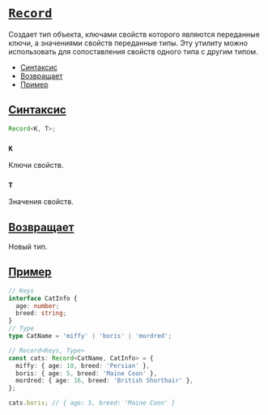# [`Record`](../index.md)

Создает тип объекта, ключами свойств которого являются переданные ключи, а значениями свойств переданные типы. Эту утилиту можно использовать для сопоставления свойств одного типа с другим типом.

- [Синтаксис](#синтаксис)
- [Возвращает](#возвращает)
- [Пример](#пример)

## [Синтаксис](#record)

```ts
Record<K, T>;
```

### `K`

Ключи свойств.

### `T`

Значения свойств.

## [Возвращает](#record)

Новый тип.

## [Пример](#record)

```ts
// Keys
interface CatInfo {
  age: number;
  breed: string;
}
// Type
type CatName = 'miffy' | 'boris' | 'mordred';

// Record<Keys, Type>
const cats: Record<CatName, CatInfo> = {
  miffy: { age: 10, breed: 'Persian' },
  boris: { age: 5, breed: 'Maine Coon' },
  mordred: { age: 16, breed: 'British Shorthair' },
};

cats.boris; // { age: 5, breed: 'Maine Coon' }
```
